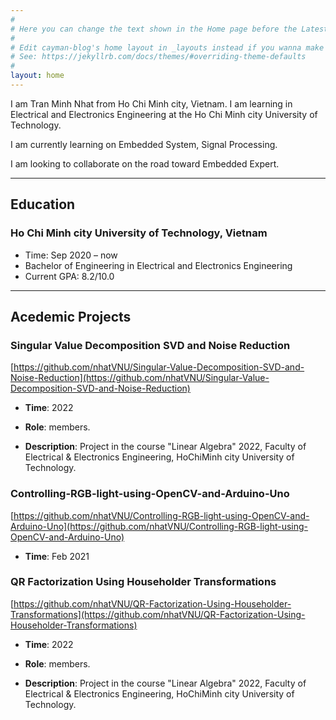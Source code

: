 ```yaml
---
#
# Here you can change the text shown in the Home page before the Latest Posts section.
#
# Edit cayman-blog's home layout in _layouts instead if you wanna make some changes
# See: https://jekyllrb.com/docs/themes/#overriding-theme-defaults
#
layout: home
---
```

<!---
<p align="center">
  <img src="https://www.dropbox.com/s/raw/ynarrqjt5c9heqq/ThuyNC1.jpg" width="250" alt="accessibility text">
</p>
-->


I am Tran Minh Nhat from Ho Chi Minh city, Vietnam. I am learning in Electrical and Electronics Engineering at the Ho Chi Minh city University of Technology.

I am currently learning on Embedded System, Signal Processing.

I am looking to collaborate on the road toward Embedded Expert.

------
## Education


### Ho Chi Minh city University of Technology, Vietnam
* Time: Sep 2020 – now
* Bachelor of Engineering in Electrical and Electronics Engineering
* Current GPA: 8.2/10.0  


------

## Acedemic Projects


### Singular Value Decomposition SVD and Noise Reduction 
[https://github.com/nhatVNU/Singular-Value-Decomposition-SVD-and-Noise-Reduction](https://github.com/nhatVNU/Singular-Value-Decomposition-SVD-and-Noise-Reduction)
* **Time**: 2022

* **Role**: members.

* **Description**: 
Project in the course "Linear Algebra" 2022, Faculty of Electrical & Electronics Engineering, HoChiMinh city University of Technology.


### Controlling-RGB-light-using-OpenCV-and-Arduino-Uno
[https://github.com/nhatVNU/Controlling-RGB-light-using-OpenCV-and-Arduino-Uno](https://github.com/nhatVNU/Controlling-RGB-light-using-OpenCV-and-Arduino-Uno)
* **Time**: Feb 2021

### QR Factorization Using Householder Transformations
[https://github.com/nhatVNU/QR-Factorization-Using-Householder-Transformations](https://github.com/nhatVNU/QR-Factorization-Using-Householder-Transformations)
* **Time**: 2022

* **Role**: members.

* **Description**: 
Project in the course "Linear Algebra" 2022, Faculty of Electrical & Electronics Engineering, HoChiMinh city University of Technology.



